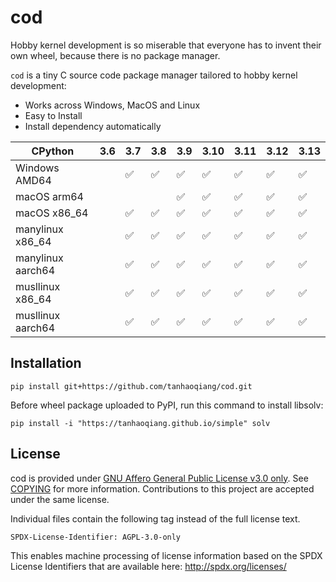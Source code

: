 # cod

Hobby kernel development is so miserable that everyone has to invent their own wheel, because there is no package manager.

`cod` is a tiny C source code package manager tailored to hobby kernel development:

- Works across Windows, MacOS and Linux
- Easy to Install
- Install dependency automatically

| CPython           | 3.6 | 3.7                | 3.8                | 3.9                | 3.10               | 3.11               | 3.12               | 3.13               |
| --                | --  | --                 | --                 | --                 | --                 | --                 | --                 | --                 |
| Windows AMD64     |     | :white_check_mark: | :white_check_mark: | :white_check_mark: | :white_check_mark: | :white_check_mark: | :white_check_mark: | :white_check_mark: |
| macOS arm64       |     |                    |                    | :white_check_mark: | :white_check_mark: | :white_check_mark: | :white_check_mark: | :white_check_mark: |
| macOS x86_64      |     | :white_check_mark: | :white_check_mark: | :white_check_mark: | :white_check_mark: | :white_check_mark: | :white_check_mark: | :white_check_mark: |
| manylinux x86_64  |     | :white_check_mark: | :white_check_mark: | :white_check_mark: | :white_check_mark: | :white_check_mark: | :white_check_mark: | :white_check_mark: |
| manylinux aarch64 |     | :white_check_mark: | :white_check_mark: | :white_check_mark: | :white_check_mark: | :white_check_mark: | :white_check_mark: | :white_check_mark: |
| musllinux x86_64  |     | :white_check_mark: | :white_check_mark: | :white_check_mark: | :white_check_mark: | :white_check_mark: | :white_check_mark: | :white_check_mark: |
| musllinux aarch64 |     | :white_check_mark: | :white_check_mark: | :white_check_mark: | :white_check_mark: | :white_check_mark: | :white_check_mark: | :white_check_mark: |

## Installation

```
pip install git+https://github.com/tanhaoqiang/cod.git
```

Before wheel package uploaded to PyPI, run this command to install libsolv:

```
pip install -i "https://tanhaoqiang.github.io/simple" solv
```

## License

cod is provided under [GNU Affero General Public License v3.0 only](https://spdx.org/licenses/AGPL-3.0-only.html). See [COPYING](COPYING]) for more information. Contributions to this project are accepted under the same license.

Individual files contain the following tag instead of the full license text.

    SPDX-License-Identifier: AGPL-3.0-only

This enables machine processing of license information based on the SPDX License Identifiers that are available here: http://spdx.org/licenses/
